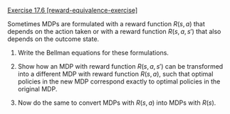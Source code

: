 [Exercise 17.6 \[reward-equivalence-exercise\]](17-6/)

Sometimes MDPs are formulated with a
reward function $R(s,a)$ that depends on the action taken or with a
reward function $R(s,a,s')$ that also depends on the outcome state.

1.  Write the Bellman equations for these formulations.

2.  Show how an MDP with reward function $R(s,a,s')$ can be transformed
    into a different MDP with reward function $R(s,a)$, such that
    optimal policies in the new MDP correspond exactly to optimal
    policies in the original MDP.

3.  Now do the same to convert MDPs with $R(s,a)$ into MDPs with $R(s)$.
